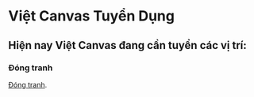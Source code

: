 # Việt Canvas Tuyển Dụng

## Hiện nay Việt Canvas đang cần tuyển các vị trí:

### Đóng tranh

[Đóng tranh](/about.md).
